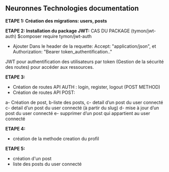 ## Neuronnes Technologies documentation

**ETAPE 1: Création des migrations: users, posts**

**ETAPE 2: Installation du package JWT:**
CAS DU PACKAGE (tymon/jwt-auth)
$composer require tymon/jwt-auth

- Ajouter Dans le header de la requette:
Accept: "application/json", et Authorization: "Bearer  token_authentification.."

JWT pour authentification des utilisateurs par token (Gestion de la sécurité des routes) pour accéder aux ressources.

**ETAPE 3:**
- Création de routes API AUTH : login, register, logout (POST METHOD)
- Création de routes API POST: 

a- Création de post, 
b-liste des posts, 
c- detail d’un post du user connecté
c- detail d’un post du user connecté (à partir du slug)
d- mise à jour d’un post du user connecté
e- supprimer d’un post qui appartient au user connecté

**ETAPE 4:**
- création de la methode creation du profil

**ETAPE 5:**
- création d'un post
- liste des posts du user connecté 